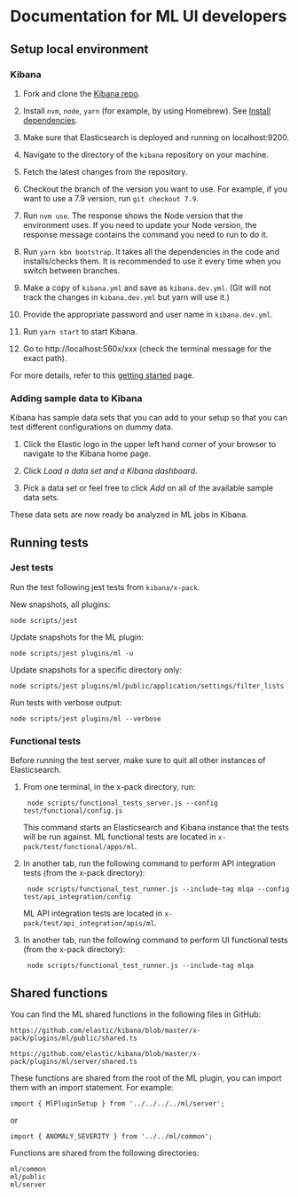 # Documentation for ML UI developers

## Setup local environment

### Kibana

1. Fork and clone the [Kibana repo](https://github.com/elastic/kibana).

1. Install `nvm`, `node`, `yarn` (for example, by using Homebrew). See 
   [Install dependencies](https://www.elastic.co/guide/en/kibana/master/development-getting-started.html#_install_dependencies).

1. Make sure that Elasticsearch is deployed and running on localhost:9200.

1. Navigate to the directory of the `kibana` repository on your machine.

1. Fetch the latest changes from the repository.

1. Checkout the branch of the version you want to use. For example, if you want 
   to use a 7.9 version, run `git checkout 7.9`.

1. Run `nvm use`. The response shows the Node version that the environment uses. 
   If you need to update your Node version, the response message contains the 
   command you need to run to do it.

1. Run `yarn kbn bootstrap`. It takes all the dependencies in the code and 
   installs/checks them. It is recommended to use it every time when you switch 
   between branches.

1. Make a copy of `kibana.yml` and save as `kibana.dev.yml`. (Git will not track
   the changes in `kibana.dev.yml` but yarn will use it.)
   
1. Provide the appropriate password and user name in `kibana.dev.yml`.

1. Run `yarn start` to start Kibana.

1. Go to http://localhost:560x/xxx (check the terminal message for the exact 
   path).

For more details, refer to this [getting started](https://www.elastic.co/guide/en/kibana/master/development-getting-started.html) page.

### Adding sample data to Kibana

Kibana has sample data sets that you can add to your setup so that you can test 
different configurations on dummy data.

1. Click the Elastic logo in the upper left hand corner of your browser to 
   navigate to the Kibana home page.

1. Click *Load a data set and a Kibana dashboard*.

1. Pick a data set or feel free to click *Add* on all of the available sample 
   data sets.

These data sets are now ready be analyzed in ML jobs in Kibana.


## Running tests

### Jest tests

Run the test following jest tests from `kibana/x-pack`.

New snapshots, all plugins:   

```
node scripts/jest
```
 
Update snapshots for the ML plugin: 

```
node scripts/jest plugins/ml -u
```

Update snapshots for a specific directory only: 

```
node scripts/jest plugins/ml/public/application/settings/filter_lists
```

Run tests with verbose output: 

```
node scripts/jest plugins/ml --verbose
```

### Functional tests

Before running the test server, make sure to quit all other instances of 
Elasticsearch.

1. From one terminal, in the x-pack directory, run:

        node scripts/functional_tests_server.js --config test/functional/config.js

   This command starts an Elasticsearch and Kibana instance that the tests will be run against.
   ML functional tests are located in `x-pack/test/functional/apps/ml`.

1. In another tab, run the following command to perform API integration tests (from the x-pack directory):

        node scripts/functional_test_runner.js --include-tag mlqa --config test/api_integration/config
        
   ML API integration tests are located in `x-pack/test/api_integration/apis/ml`.

1. In another tab, run the following command to perform UI functional tests (from the x-pack directory):

        node scripts/functional_test_runner.js --include-tag mlqa


## Shared functions


You can find the ML shared functions in the following files in GitHub:

```
https://github.com/elastic/kibana/blob/master/x-pack/plugins/ml/public/shared.ts
```

```
https://github.com/elastic/kibana/blob/master/x-pack/plugins/ml/server/shared.ts
```

These functions are shared from the root of the ML plugin, you can import them with an import statement. For example:

```
import { MlPluginSetup } from '../../../../ml/server';
```

or 

```
import { ANOMALY_SEVERITY } from '../../ml/common';
```

Functions are shared from the following directories:

```
ml/common
ml/public
ml/server
```